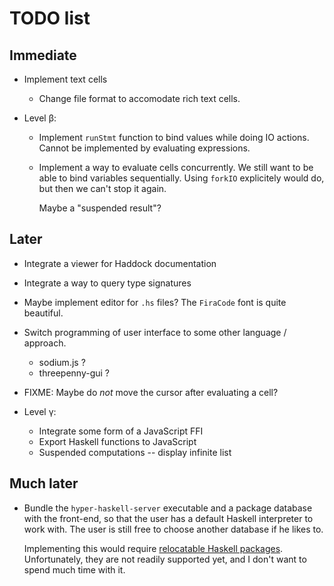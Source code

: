 TODO list
=========

Immediate
---------

* Implement text cells
    * Change file format to accomodate rich text cells.

* Level β:

    * Implement `runStmt` function to bind values while doing IO actions.
      Cannot be implemented by evaluating expressions.

    * Implement a way to evaluate cells concurrently.
      We still want to be able to bind variables sequentially.
      Using `forkIO` explicitely would do, but then we can't stop it again.

      Maybe a "suspended result"?

Later
-----

* Integrate a viewer for Haddock documentation

* Integrate a way to query type signatures

* Maybe implement editor for `.hs` files? The `FiraCode` font is quite beautiful.

* Switch programming of user interface to some other language / approach.
  * sodium.js ?
  * threepenny-gui ?

* FIXME: Maybe do *not* move the cursor after evaluating a cell?

* Level γ:

    * Integrate some form of a JavaScript FFI
    * Export Haskell functions to JavaScript
    * Suspended computations -- display infinite list

Much later
----------

* Bundle the `hyper-haskell-server` executable and a package database with the front-end,
  so that the user has a default Haskell interpreter to work with.
  The user is still free to choose another database if he likes to.
  
  Implementing this would require [relocatable Haskell packages][relocatable].
  Unfortunately, they are not readily supported yet,
  and I don't want to spend much time with it.
      
  [relocatable]: https://github.com/haskell/cabal/issues/462

